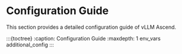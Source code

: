 # Configuration Guide

This section provides a detailed configuration guide of vLLM Ascend.

:::{toctree}
:caption: Configuration Guide
:maxdepth: 1
env_vars
additional_config
:::
